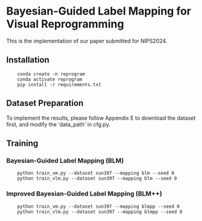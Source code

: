 # Bayesian-Guided Label Mapping for Visual Reprogramming
This is the implementation of our paper submitted for NIPS2024.

## Installation
        conda create -n reprogram
        conda activate reprogram
        pip install -r requirements.txt

## Dataset Preparation
To implement the results, please follow Appendix E to download the dataset first, and modify the 'data_path' in cfg.py.

## Training
### Bayesian-Guided Label Mapping (BLM)
        python train_vm.py --dataset sun397 --mapping blm --seed 0
        python train_vlm.py --dataset sun397 --mapping blm --seed 0

### Improved Bayesian-Guided Label Mapping (BLM++)
        python train_vm.py --dataset sun397 --mapping blmpp --seed 0
        python train_vlm.py --dataset sun397 --mapping blmpp --seed 0

